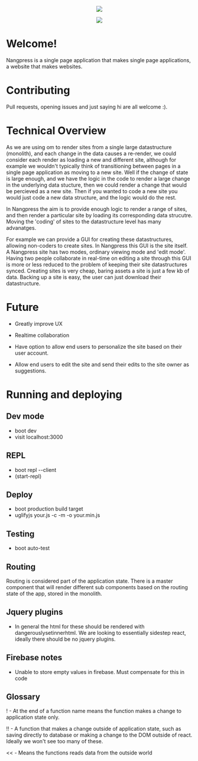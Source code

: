 <p align="center">
<img src="http://i.imgur.com/yxKTvJJ.png"/>
</p>
<p align="center">
<a href="https://youtu.be/wpqATUfApkM" target="_blank" >
<img src="http://i.imgur.com/iLL4zjL.png"/>
</a>
</p>

# Welcome! 

Nangpress is a single page application that makes single page applications, a website that makes websites. 

# Contributing

Pull requests, opening issues and just saying hi are all welcome :). 

# Technical Overview

As we are using om to render sites from a single large datastructure (monolith), and each change in the data 
causes a re-render, we could consider each render as loading a new and different site, although for example we wouldn't 
typically think of transitioning between pages in a single page application as moving to a new site. Well 
if the change of state is large enough, and we have the logic in the code to render a large change in 
the underlying data stucture, then we could render a change that would be percieved as a new site. 
Then if you wanted to code a new site you would just code a new data structure, and the logic would do the rest. 

In Nangpress the aim is to provide enough logic to render a range of sites, and then render a particular site by 
loading its corresponding data strucutre. Moving the 'coding' of sites to the datastructure level has many advanatges.

For example we can provide a GUI for creating these datastructures, allowing non-coders to create sites. In Nangpress 
this GUI is the site itself. A Nangpress site has two modes, ordinary viewing mode and 'edit mode'. 
Having two people collaborate in real-time on editing a site through this GUI is more or 
less reduced to the problem of keeping their site datastructures synced. Creating sites is very cheap, baring assets 
a site is just a few kb of data. Backing up a site is easy, the user can just download their datastructure. 

# Future 

- Greatly improve UX

- Realtime collaboration

- Have option to allow end users to personalize the site based on their user account. 

- Allow end users to edit the site and send their edits to the site owner as suggestions.

# Running and deploying

## Dev mode
- boot dev
- visit localhost:3000

## REPL
- boot repl --client
- (start-repl)

## Deploy
- boot production build target
- uglifyjs your.js -c -m -o your.min.js

## Testing 

- boot auto-test 

## Routing

Routing is considered part of the application state. There is a master component that will render 
different sub components based on the routing state of the app, stored in the monolith.

## Jquery plugins

- In general the html for these should be rendered with dangerouslysetinnerhtml.
We are looking to essentially sidestep react, ideally there should be no
jquery plugins.

## Firebase notes

- Unable to store empty values in firebase. Must compensate for this in code

## Glossary 

! - At the end of a function name means the function makes a change to application state only. 

!! - A function that makes a change outside of application state, such as saving directly to database or 
making a change to the DOM outside of react. Ideally we won't see too many of these.

<< - Means the functions reads data from the outside world

